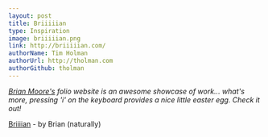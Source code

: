 ```yaml
---
layout: post
title: Briiiiian
type: Inspiration
image: briiiiian.png
link: http://briiiiian.com/
authorName: Tim Holman
authorUrl: http://tholman.com
authorGithub: tholman
---
```


_[Brian Moore's](http://briiiiian.com) folio website is an awesome showcase of work... what's more, pressing 'i' on the keyboard provides a nice little easter egg. Check it out!_

[Briiiian](http://briiiiian.com) - by Brian (naturally)
